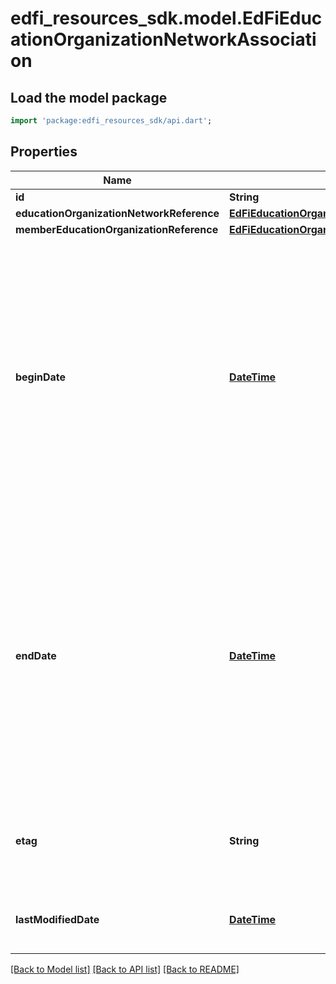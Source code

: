 # edfi_resources_sdk.model.EdFiEducationOrganizationNetworkAssociation

## Load the model package
```dart
import 'package:edfi_resources_sdk/api.dart';
```

## Properties
Name | Type | Description | Notes
------------ | ------------- | ------------- | -------------
**id** | **String** |  | [optional] 
**educationOrganizationNetworkReference** | [**EdFiEducationOrganizationNetworkReference**](EdFiEducationOrganizationNetworkReference.md) |  | 
**memberEducationOrganizationReference** | [**EdFiEducationOrganizationReference**](EdFiEducationOrganizationReference.md) |  | 
**beginDate** | [**DateTime**](DateTime.md) | The date on which the education organization joined this network.  Note: Date interpretation may vary. Ed-Fi recommends inclusive dates, but states may define dates as inclusive or exclusive. For calculations, align with local guidelines. | [optional] 
**endDate** | [**DateTime**](DateTime.md) | The date on which the education organization left this network.  Note: Date interpretation may vary. Ed-Fi recommends inclusive dates, but states may define dates as inclusive or exclusive. For calculations, align with local guidelines. | [optional] 
**etag** | **String** | A unique system-generated value that identifies the version of the resource. | [optional] 
**lastModifiedDate** | [**DateTime**](DateTime.md) | The date and time the resource was last modified. | [optional] 

[[Back to Model list]](../README.md#documentation-for-models) [[Back to API list]](../README.md#documentation-for-api-endpoints) [[Back to README]](../README.md)


